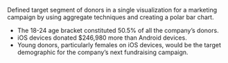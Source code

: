 Defined target segment of donors in a single visualization for a marketing campaign by using aggregate techniques and creating a polar bar chart.
  - The 18-24 age bracket constituted 50.5% of all the company’s donors.
  - iOS devices donated $246,980 more than Android devices.
  - Young donors, particularly females on iOS devices, would be the target demographic for the company’s next fundraising campaign.
